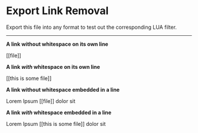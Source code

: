 # Export Link Removal

Export this file into any format to test out the corresponding LUA filter.

***

**A link without whitespace on its own line**

[[file]]

**A link _with_ whitespace on its own line**

[[this is some file]]

**A link without whitespace embedded in a line**

Lorem Ipsum [[file]] dolor sit

**A link _with_ whitespace embedded in a line**

Lorem Ipsum [[this is some file]] dolor sit
